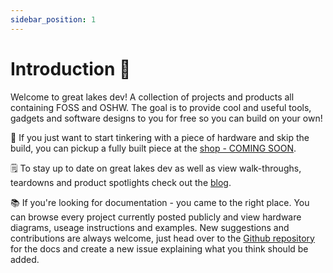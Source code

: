 ```yaml
---
sidebar_position: 1
---
```


# Introduction 👋
Welcome to great lakes dev! A collection of projects and products all containing FOSS and OSHW. The goal is to provide cool and useful tools, gadgets and software designs to you for free so you can build on your own!

🛒 If you just want to start tinkering with a piece of hardware and skip the build, you can pickup a fully built piece at the [shop - COMING SOON](./intro).

🗒️ To stay up to date on great lakes dev as well as view walk-throughs, teardowns and product spotlights check out the [blog](/blog/introduction).

📚 If you're looking for documentation - you came to the right place. You can browse every project currently posted publicly and view hardware diagrams, useage instructions and examples. New suggestions and contributions are always welcome, just head over to the [Github repository](https://github.com/greatlakesdev/docs/issues) for the docs and create a new issue explaining what you think should be added.